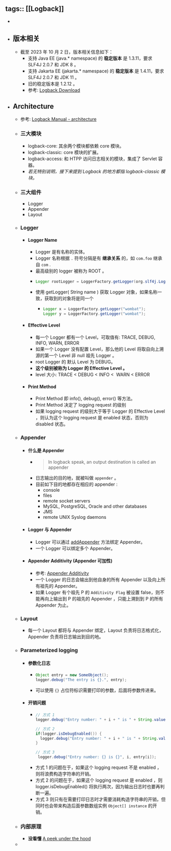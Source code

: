 tags:: [[Logback]]
---

-
- ## 版本相关
	- 截至 2023 年 10 月 2 日，版本相关信息如下：
		- 支持 Java EE (java.* namespace) 的 **稳定版本** 是 1.3.11，要求 SLF4J 2.0.7 和 JDK 8 。
		- 支持 Jakarta EE (jakarta.* namespace) 的 **稳定版本** 是 1.4.11，要求 SLF4J 2.0.7 和 JDK 11 。
		- 旧的稳定版本是 1.2.12 。
		- 参考: [Logback Download](https://logback.qos.ch/download.html)
- ## Architecture
	- 参考: [Logback Manual - architecture](https://logback.qos.ch/manual/architecture.html)
	- ### 三大模块
		- logback-core: 其余两个模块都依赖 core 模块。
		- logback-classic: core 模块的扩展。
		- logback-access: 和 HTPP 访问日志相关的模块，集成了 Servlet 容器。
		- *若无特别说明，接下来提到 Logback 的地方都指 logback-classic 模块。*
	- ### 三大组件
		- Logger
		- Appender
		- Layout
	- ### Logger
		- #### Logger Name
			- Logger 是有名称的实体。
			- Logger 名称根据 `.` 符号分隔是有 **继承关系** 的，如 `com.foo` 继承自 `com` .
			- 最高级别的 logger 被称为 ROOT 。
			- ``` java
			  Logger rootLogger = LoggerFactory.getLogger(org.slf4j.Logger.ROOT_LOGGER_NAME);
			  ```
			- 使用 getLogger( String name ) 获取 Logger 对象，如果名称一致，获取到的对象将是同一个
				- ``` java
				  Logger x = LoggerFactory.getLogger("wombat"); 
				  Logger y = LoggerFactory.getLogger("wombat");
				  ```
		- #### Effective Level
			- 每一个 Logger 都有一个 Level，可取值有: TRACE, DEBUG, INFO, WARN, ERROR
			- 如果一个 Logger 没有配置 Level，那么他的 Level 将取自向上溯源的第一个 Level 非 null 祖先 Logger 。
			- root Logger 的 默认 Level 为 DEBUG。
			- **这个级别被称为 Logger 的 Effective Level 。**
			- level 大小: TRACE < DEBUG < INFO <  WARN < ERROR
		- #### Print Method
			- Print Method 即 info(), debug(), error() 等方法。
			- Print Method 决定了 logging request 的级别
			- 如果 logging request 的级别大于等于 Logger 的 Effective Level ，则认为这个 logging request 是 enabled 状态，否则为 disabled 状态。
	- ### Appender
		- #### 什么是 Appender
			- > In logback speak, an output destination is called an appender
			- 日志输出的目的地，就被叫做 `appender` 。
			- 目前如下目的地都存在相应的 appender :
				- console
				- files
				- remote socket servers
				- MySQL, PostgreSQL, Oracle and other databases
				- JMS
				- remote UNIX Syslog daemons
		- #### Logger 与 Appender
			- Logger 可以通过 [addAppender](https://logback.qos.ch/apidocs/ch/qos/logback/classic/Logger.html#addAppender(ch.qos.logback.core.Appender)) 方法绑定 Appender。
			- 一个 Logger 可以绑定多个 Appender。
		- #### Appender Additivity (Appender 可加性)
			- 参考: [Appender Additivity](https://logback.qos.ch/manual/architecture.html#additivity)
			- 一个 Logger 的日志会输出到他自身的所有 Appender 以及向上所有祖先的 Appender。
			- 如果 Logger 有个祖先 P 的 `Additivity Flag` 被设置 false，则不能再向上输出到 P 的祖先的 Appender ，只能上溯到到 P 的所有 Appender 为止。
	- ### Layout
		- 每一个 Layout 都将与 Appender 绑定，Layout 负责将日志格式化，Appender 负责将日志输出到目的地。
	- ### Parameterized logging
		- #### 参数化日志
			- ``` java
			  Object entry = new SomeObject(); 
			  logger.debug("The entry is {}.", entry);
			  ```
			- 可以使用 `{}` 占位符标识需要打印的参数，后面将参数传进来。
		- #### 开销问题
			- ```java
			  // 方式 1
			  logger.debug("Entry number: " + i + " is " + String.valueOf(entry[i]));
			  
			  // 方式 2
			  if(logger.isDebugEnabled()) { 
			    logger.debug("Entry number: " + i + " is " + String.valueOf(entry[i]));
			  }
			  
			  // 方式 3
			   logger.debug("Entry number: {} is {}", i, entry[i]);
			  ```
			- 方式 1 的问题在于，如果这个 logging request 不是 enabled ，则将浪费构造字符串的开销。
			- 方式 2 的问题在于，如果这个 logging request 是 enabled ，则 logger.isDebugEnabled() 将执行两次，因为输出日志时也要再判断一遍。
			- 方式 3 则只有在需要打印日志时才需要消耗构造字符串的开销，但同时也会带来构造后面参数数组实例 `Object[] instance` 的开销。
	- ### 内部原理
		- **没看懂** [A peek under the hood](https://logback.qos.ch/manual/architecture.html#additivity)
	-